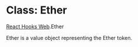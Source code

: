# Class: Ether

[React Hooks Web](../modules/React_Hooks_Web.md).Ether

Ether is a value object representing the Ether token.
